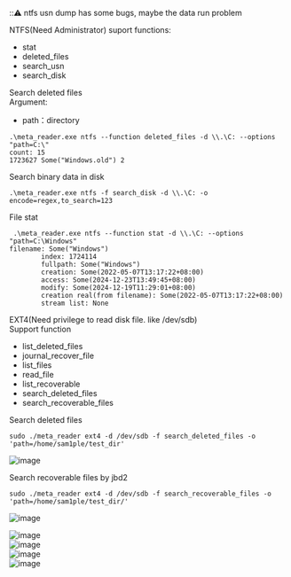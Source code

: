 ::⚠️ ntfs usn dump has some bugs, maybe the data run problem



NTFS(Need Administrator)
suport functions:  
- stat
- deleted_files
- search_usn
- search_disk

Search deleted files  
Argument:  
- path：directory  
```shell
.\meta_reader.exe ntfs --function deleted_files -d \\.\C: --options "path=C:\"
count: 15
1723627 Some("Windows.old") 2
```

Search binary data in disk  
```shell
.\meta_reader.exe ntfs -f search_disk -d \\.\C: -o encode=regex,to_search=123
```



File stat  
```shell
 .\meta_reader.exe ntfs --function stat -d \\.\C: --options "path=C:\Windows"
filename: Some("Windows")
        index: 1724114
        fullpath: Some("Windows")
        creation: Some(2022-05-07T13:17:22+08:00)
        access: Some(2024-12-23T13:49:45+08:00)
        modify: Some(2024-12-19T11:29:01+08:00)
        creation real(from filename): Some(2022-05-07T13:17:22+08:00)
        stream list: None
```

EXT4(Need privilege to read disk file. like /dev/sdb)  
Support function  
- list_deleted_files
- journal_recover_file
- list_files
- read_file
- list_recoverable
- search_deleted_files
- search_recoverable_files

Search deleted files  
```shell
sudo ./meta_reader ext4 -d /dev/sdb -f search_deleted_files -o 'path=/home/sam1ple/test_dir'
```
![image](https://user-images.githubusercontent.com/25635931/223934527-4d7549dd-fe26-4967-b95a-2255d6cf9205.png)  

Search recoverable files by jbd2  
```shell
sudo ./meta_reader ext4 -d /dev/sdb -f search_recoverable_files -o 'path=/home/sam1ple/test_dir/'
```
![image](https://user-images.githubusercontent.com/25635931/223934613-619329d4-e7a2-44b2-937a-ea20b38a75e7.png)  

![image](https://user-images.githubusercontent.com/25635931/223934927-d789a99e-809c-4dc3-a9f3-b9a8771f47e4.png)  
![image](https://user-images.githubusercontent.com/25635931/223934980-17f65bb3-dfca-4d4e-afee-c5349bf8a381.png)  
![image](https://user-images.githubusercontent.com/25635931/223935021-f2f46077-aa92-4df5-9384-b7041325a936.png)  
![image](https://user-images.githubusercontent.com/25635931/223935053-4441ea89-4621-422f-9230-0986408d1db7.png)  



